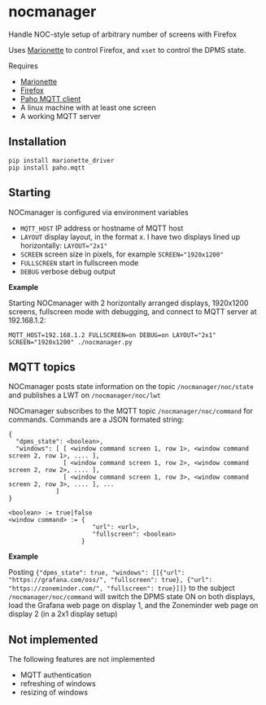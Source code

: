 # nocmanager
Handle NOC-style setup of arbitrary number of screens with Firefox

Uses [Marionette](https://firefox-source-docs.mozilla.org/testing/marionette/index.html) to control Firefox, and `xset` to control the DPMS state.

Requires
* [Marionette](https://pypi.org/project/marionette-driver/)
* [Firefox](https://www.mozilla.org/en-US/firefox/new/)
* [Paho MQTT client](https://pypi.org/project/paho-mqtt/)
* A linux machine with at least one screen
* A working MQTT server

## Installation

```
pip install marionette_driver
pip install paho.mqtt
```

## Starting

NOCmanager is configured via environment variables

* `MQTT_HOST` IP address or hostname of MQTT host
* `LAYOUT` display layout, in the format <width>x<height>. I have two displays lined up horizontally: `LAYOUT="2x1"`
* `SCREEN` screen size in pixels, for example `SCREEN="1920x1200"`
* `FULLSCREEN` start in fullscreen mode
* `DEBUG` verbose debug output

**Example**

Starting NOCmanager with 2 horizontally arranged displays, 1920x1200 screens, fullscreen mode with debugging, and connect to MQTT server at 192.168.1.2:

```
MQTT_HOST=192.168.1.2 FULLSCREEN=on DEBUG=on LAYOUT="2x1" SCREEN="1920x1200" ./nocmanager.py
```

## MQTT topics

NOCmanager posts state information on the topic `/nocmanager/noc/state` and publishes a LWT on `/nocmanager/noc/lwt`

NOCmanager subscribes to the MQTT topic `/nocmanager/noc/command` for commands. Commands are a JSON formated string:

```
{
  "dpms_state": <boolean>,
  "windows": [ [ <window command screen 1, row 1>, <window command screen 2, row 1>, .... ],
               [ <window command screen 1, row 2>, <window command screen 2, row 2>, .... ],
               [ <window command screen 1, row 3>, <window command screen 2, row 3>, .... ], ...
             ]
}

<boolean> := true|false
<window command> := {
                       "url": <url>,
                       "fullscreen": <boolean>
                    }
```

**Example**

Posting `{"dpms_state": true, "windows": [[{"url": "https://grafana.com/oss/", "fullscreen": true}, {"url": "https://zoneminder.com/", "fullscreen": true}]]}`
to the subject `/nocmanager/noc/command` will switch the DPMS state ON on both displays, load the Grafana web page on display 1, and the Zoneminder web page on
display 2 (in a 2x1 display setup)

## Not implemented

The following features are not implemented
* MQTT authentication
* refreshing of windows
* resizing of windows



